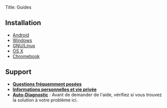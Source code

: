 Title: Guides

## Installation

<ul class="install-guides">
  <li><a href="/page/install-android"><i class="fa fa-android fa-5x"></i> Android</a></li>
  <li><a href="/page/install-windows"><i class="fa fa-windows fa-5x"></i> Windows</a></li>
  <li><a href="/page/install-gnulinux"><i class="fa fa-linux fa-5x"></i> GNU/Linux</a></li>
  <li><a href="/page/install-osx"><i class="fa fa-apple fa-5x"></i> OS X</a></li>
  <li><a href="/page/install-chromeos"><i class="fa fa-chrome fa-5x"></i> Chromebook</a></li>
</ul>

## Support

  - [**Questions fréquemment posées**](/page/faq)  
  - [**Informations personnelles et vie privée**](/page/privacy)
  - [**Auto-Diagnostic**](/page/self-diagnosis) : Avant de demander de l'aide, vérifiez si vous trouvez la solution à votre problème ici.


